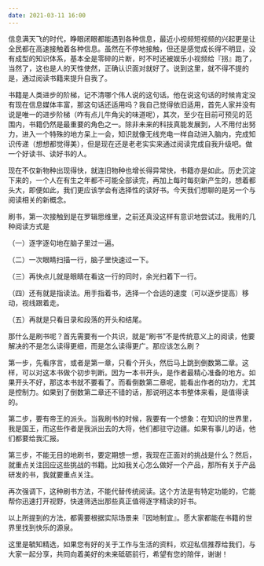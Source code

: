 ```yaml
---
date: 2021-03-11 16:00
---
```


信息满天飞的时代，睁眼闭眼都能遇到各种信息，最近小视频短视频的兴起更是让全民都在高速接触着各种信息。虽然在不停地接触，但还是感觉成长得不明显，没有成型的知识体系，基本全是零碎的片断，时不时还被娱乐小视频给『拐』跑了，当然了，这也是人的天性使然，正确认识面对就好了。说到这里，就不得不提的是，通过阅读书籍来提升自我了。

书籍是人类进步的阶梯，记不清哪个伟人说的这句话。他在说这句话的时候肯定没有现在信息媒体丰富，那这句话还适用吗？我自己觉得依旧适用，首先人家并没有说是唯一的进步阶梯（咋有点儿牛角尖的味道呢），其次，至少在目前可预见的范围内，书籍仍然是最重要的角色之一。除非未来的科技真能发展到，人不用付出努力，进入一个特殊的地方呆上一会，知识就像无线充电一样自动进入脑内，完成知识传递（想想都觉得美），但是现在还是老老实实来通过阅读完成自我升级吧。做一个好读书、读好书的人。

现在不仅新物种出现得快，就连旧物种也增长得异常快，书籍亦是如此。历史沉淀下来的，一个人在有生之年都不可能全部读完，再加上每时每刻新产生的，想着都头大，即便如此，我们更应该学会有选择性的读好书。今天我们想聊的是另一个与阅读相关的新概念。

刷书，第一次接触到是在罗辑思维里，之前还真没这样有意识地尝试过。我用的几种阅读方式是

（一）逐字逐句地在脑子里过一遍。

（二）一次眼睛扫描一行，脑子里快速过一下。

（三）再快点儿就是眼睛在看这一行的同时，余光扫着下一行。

（四）还有就是指读法。用手指着书，选择一个合适的速度（可以逐步提高）移动，视线跟着走。

（五）再就是只看目录和段落的开头和结尾。

那什么是刷书呢？首先需要有一个共识，就是“刷书”不是传统意义上的阅读，他要解决的不是怎么读得更细，而是怎么读得更广。那应该怎么刷？

第一步，先看序言，或者是第一章，只看个开头，然后马上跳到倒数第二章。这样，可以对这本书做个初步判断。因为一本书开头，是作者最精心准备的地方。如果开头不好，那这本书就不要看了。而看倒数第二章呢，能看出作者的功力，尤其是控制力。如果到了倒数第二章还不错的话，那说明这本书整体来看，是值得读的。

第二步，要有帝王的派头。当我刷书的时候，我要有一个想象：在知识的世界里，我是国王，而这些作者是我派出去的大将，他们都驻守边疆。如果有事儿的话，他们都要给我汇报。

第三步，不能无目的地刷书，要定期想一想，我现在正面对的挑战是什么？然后，就重点关注回应这些挑战的书籍。比如我关心怎么做好一个产品，那所有关于产品研发的书，我就要重点关注。

再次强调下，这种刷书方法，不能代替传统阅读。这个方法是有特定功能的，它能帮你迅速打开视野，快速筛选出那些真正值得逐字精读的好书。

以上所提到的方法，都需要根据实际场景来『因地制宜』。愿大家都能在书籍的世界里找到快乐的源泉。

这里是毓知精选，如果您有好的关于工作与生活的资料，欢迎私信推荐给我们，与大家一起分享，共同向着美好的未来砥砺前行，希望有您的陪伴，谢谢！